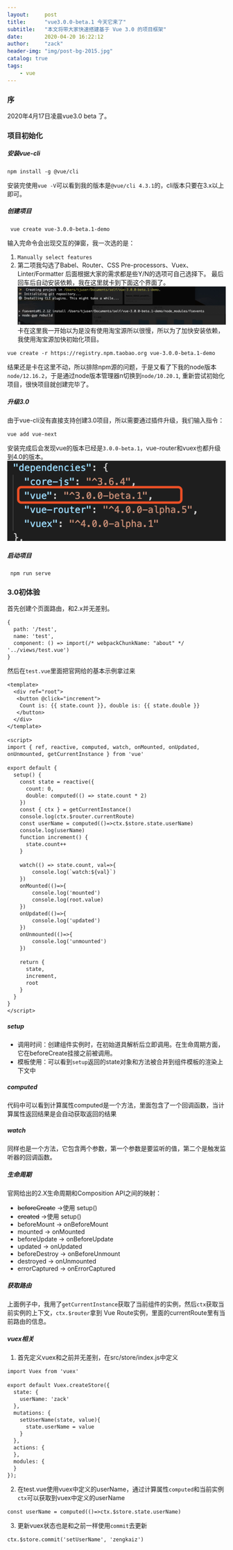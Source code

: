 ```yaml
---
layout:     post
title:      "vue3.0.0-beta.1 今天它来了"
subtitle:   "本文将带大家快速搭建基于 Vue 3.0 的项目框架"
date:       2020-04-20 16:22:12
author:     "zack"
header-img: "img/post-bg-2015.jpg"
catalog: true
tags:
    - vue
---
```


### 序
2020年4月17日凌晨vue3.0 beta 了。

### 项目初始化

##### 安装vue-cli
```
npm install -g @vue/cli
```
安装完使用`vue -V`可以看到我的版本是`@vue/cli 4.3.1`的，cli版本只要在3.x以上即可。

##### 创建项目
```
 vue create vue-3.0.0-beta.1-demo
```
输入完命令会出现交互的弹窗，我一次选的是：
1. `Manually select features`
2. 第二项我勾选了Babel、Router、CSS Pre-processors、Vuex、Linter/Formatter
后面根据大家的需求都是些Y/N的选项可自己选择下。
最后回车后自动安装依赖，我在这里就卡到下面这个界面了。
![使用node/12.16.2](/img/vue3.0/ka.jpg)
卡在这里我一开始以为是没有使用淘宝源所以很慢，所以为了加快安装依赖，我使用淘宝源加快初始化项目。
```
vue create -r https://registry.npm.taobao.org vue-3.0.0-beta.1-demo
```
结果还是卡在这里不动，所以排除npm源的问题，于是又看了下我的node版本`node/12.16.2`，于是通过node版本管理器n切换到`node/10.20.1`,
重新尝试初始化项目，很快项目就创建完毕了。

##### 升级3.0
由于vue-cli没有直接支持创建3.0项目，所以需要通过插件升级，我们输入指令：
```
vue add vue-next
```
安装完成后会发现vue的版本已经是`3.0.0-beta.1`，vue-router和vuex也都升级到4.0的版本。
![升级3.0](/img/vue3.0/3.0.png)
##### 启动项目
```
 npm run serve
```

### 3.0初体验

首先创建个页面路由，和2.x并无差别。
```
{
  path: '/test',
  name: 'test',
  component: () => import(/* webpackChunkName: "about" */ '../views/test.vue')
}
```
然后在`test.vue`里面把官网给的基本示例拿过来
```
<template>
  <div ref="root">
   <button @click="increment">
    Count is: {{ state.count }}, double is: {{ state.double }}
   </button>
  </div>
</template>

<script>
import { ref, reactive, computed, watch, onMounted, onUpdated, onUnmounted, getCurrentInstance } from 'vue'

export default {
  setup() {
    const state = reactive({
      count: 0,
      double: computed(() => state.count * 2)
    })
    const { ctx } = getCurrentInstance()
    console.log(ctx.$router.currentRoute)
    const userName = computed(()=>ctx.$store.state.userName)
    console.log(userName)
    function increment() {
      state.count++
    }

    watch(() => state.count, val=>{
        console.log(`watch:${val}`)
    })
    onMounted(()=>{
        console.log('mounted')
        console.log(root.value)
    })
    onUpdated(()=>{
        console.log('updated')
    })
    onUnmounted(()=>{
        console.log('unmounted')
    })

    return {
      state,
      increment,
      root
    }
  }
}
</script>
```
##### setup
* 调用时间：创建组件实例时，在初始道具解析后立即调用。在生命周期方面，它在beforeCreate挂接之前被调用。
* 模板使用：可以看到`setup`返回的state对象和方法被合并到组件模板的渲染上下文中

##### computed
代码中可以看到计算属性computed是一个方法，里面包含了一个回调函数，当计算属性返回结果是会自动获取返回的结果

##### watch
同样也是一个方法，它包含两个参数，第一个参数是要监听的值，第二个是触发监听器的回调函数。

##### 生命周期
官网给出的2.X生命周期和Composition API之间的映射：
* ~~beforeCreate~~ ->使用 setup()
* ~~created~~ ->使用 setup()
* beforeMount -> onBeforeMount
* mounted -> onMounted
* beforeUpdate -> onBeforeUpdate
* updated -> onUpdated
* beforeDestroy -> onBeforeUnmount
* destroyed -> onUnmounted
* errorCaptured -> onErrorCaptured

##### 获取路由
上面例子中，我用了`getCurrentInstance`获取了当前组件的实例，然后`ctx`获取当前实例的上下文，`ctx.$router`拿到
Vue Route实例，里面的currentRoute里有当前路由的信息。

##### vuex相关
1. 首先定义vuex和之前并无差别，在src/store/index.js中定义
```
import Vuex from 'vuex'

export default Vuex.createStore({
  state: {
    userName: 'zack'
  },
  mutations: {
    setUserName(state, value){
      state.userName = value
    }
  },
  actions: {
  },
  modules: {
  }
});
```
2. 在test.vue使用vuex中定义的userName，通过计算属性`computed`和当前实例`ctx`可以获取到vuex中定义的userName
```
const userName = computed(()=>ctx.$store.state.userName)
```
3. 更新vuex状态也是和之前一样使用`commit`去更新
```
ctx.$store.commit('setUserName', 'zengkaiz')
```
